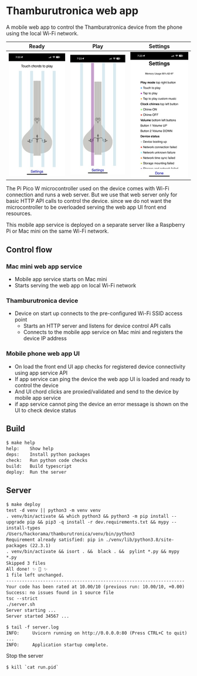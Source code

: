 # Thamburutronica web app

A mobile web app to control the Thamburatronica device from the phone using the local Wi-Fi network.

| Ready                                  | Play                                   | Settings                               |
|----------------------------------------|----------------------------------------|----------------------------------------|
| ![Mobile App](../../images/app-1.jpeg) | ![Mobile App](../../images/app-2.jpeg) | ![Mobile App](../../images/app-3.jpeg) |


The Pi Pico W microcontroller used on the device comes with Wi-Fi connection and runs a web server.
But we use that web server only for basic HTTP API calls to control the device.
since we do not want the microcontroller to be overloaded serving the web app UI front end resources.

This mobile app service is deployed on a separate server like a Raspberry Pi or Mac mini on the same Wi-Fi network.

## Control flow

### Mac mini web app service

- Mobile app service starts on Mac mini
- Starts serving the web app on local Wi-Fi network

### Thamburutronica device

- Device on start up connects to the pre-configured Wi-Fi SSID access point
  - Starts an HTTP server and listens for device control API calls
  - Connects to the mobile app service on Mac mini and registers the device IP address

### Mobile phone web app UI

- On load the front end UI app checks for registered device connectivity using app service API
- If app service can ping the device the web app UI is loaded and ready to control the device
- And UI chord clicks are proxied/validated and send to the device by mobile app service
- if app service cannot ping the device an error message is shown on the UI to check device status

## Build

```shell
$ make help
help:    Show help
deps:    Install python packages
check:   Run python code checks
build:   Build typescript
deploy:  Run the server
```

## Server

```shell
$ make deploy
test -d venv || python3 -m venv venv
. venv/bin/activate && which python3 && python3 -m pip install --upgrade pip && pip3 -q install -r dev.requirements.txt && mypy --install-types
/Users/hackorama/thamburutronica/venv/bin/python3
Requirement already satisfied: pip in ./venv/lib/python3.8/site-packages (22.3.1)
. venv/bin/activate && isort . &&  black . &&  pylint *.py && mypy *.py
Skipped 3 files
All done! ✨ 🍰 ✨
1 file left unchanged.
--------------------------------------------------------------------
Your code has been rated at 10.00/10 (previous run: 10.00/10, +0.00)
Success: no issues found in 1 source file
tsc --strict
./server.sh
Server starting ...
Server started 34567 ...
```

```shell
$ tail -f server.log
INFO:     Uvicorn running on http://0.0.0.0:80 (Press CTRL+C to quit)
...
INFO:     Application startup complete.
```

Stop the server

```shell
$ kill `cat run.pid`
```
